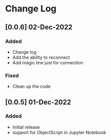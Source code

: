 # Change Log

## [0.0.6] 02-Dec-2022

### Added

- Change log
- Add the ability to reconnect
- Add magic line just for connection

### Fixed

- Clean up the code

## [0.0.5] 01-Dec-2022

### Added

- Initial release
- support for ObjectScript in Jupyter Notebook